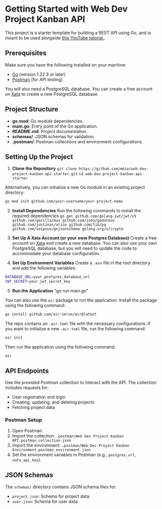# Getting Started with Web Dev Project Kanban API

This project is a starter template for building a REST API using Go, and is meant to be used alongside [this YouTube tutorial.](https://youtu.be/tIPCFW_nqZM?si=qlc5lDvsqfd0kCq4).

## Prerequisites

Make sure you have the following installed on your machine:

- [Go](https://golang.org/doc/install) (version 1.22.3 or later)
- [Postman](https://www.postman.com/downloads/) (for API testing)

You will also need a PostgreSQL database. You can create a free account on [Xata](https://xata.io/) to create a new PostgreSQL database.

## Project Structure

- **go.mod**: Go module dependencies.
- **main.go**: Entry point of the Go application.
- **README.md**: Project documentation.
- **schemas/**: JSON schemas for validation.
- **.postman/**: Postman collections and environment configurations.

## Setting Up the Project

1. **Clone the Repository**
   `git clone https://github.com/m6io/web-dev-project-kanban-api-starter.git`
   `cd web-dev-project-kanban-api-starter`

Alternatively, you can initialize a new Go module in an existing project directory:

```bash
go mod init github.com/your-username/your-project-name
```

2. **Install Dependencies**
   Run the following commands to install the required dependencies
   `go get github.com/golang-jwt/jwt/v5 github.com/gorilla/mux github.com/joho/godotenv github.com/justinas/alice github.com/lib/pq github.com/xeipuuv/gojsonschema golang.org/x/crypto`

3. **Set Up A Xata Account (or your oww Postgres Database)**
   Create a free account on [Xata](https://xata.io/) and create a new database. You can also use your own PostgreSQL database, but you will need to update the code to accommodate your database configuration.

4. **Set Up Environment Variables**
   Create a `.env` file in the root directory and add the following variables:

```bash
DATABASE_URL=your_postgres_database_url
JWT_SECRET=your_jwt_secret_key
```

5. **Run the Application**
   "go run main.go"

You can also use the `air` package to run the application. Install the package using the following command:

```bash
go install github.com/air-verse/air@latest
```

The repo contains an `.air.toml` file with the necessary configurations. If you want to initialize a new `.air.toml` file, run the following command:

```bash
air init
```

Then run the application using the following command:

```bash
air
```

## API Endpoints

Use the provided Postman collection to interact with the API. The collection includes requests for:

- User registration and login
- Creating, updating, and deleting projects
- Fetching project data

### Postman Setup

1. Open Postman.
2. Import the collection: `.postman/Web Dev Project Kanban API.postman_collection.json`
3. Import the environment: `.postman/Web Dev Project Kanban Environment.postman_environment.json`
4. Set the environment variables in Postman (e.g., `postgres_url`, `xata_api_key`).

## JSON Schemas

The `schemas/` directory contains JSON schema files for:

- `project.json`: Schema for project data.
- `user.json`: Schema for user data.
